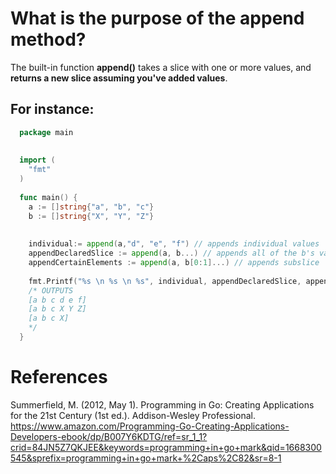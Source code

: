 # What is the purpose of the append method? 

The built-in function **append()** takes a slice with one or more values, and **returns a new slice assuming you've added values**. 

## For instance: 
```go 
  package main
  
  
  import (
    "fmt"
  )
  
  func main() {
    a := []string{"a", "b", "c"}
    b := []string{"X", "Y", "Z"}
  
  
    individual:= append(a,"d", "e", "f") // appends individual values
    appendDeclaredSlice := append(a, b...) // appends all of the b's values
    appendCertainElements := append(a, b[0:1]...) // appends subslice
  
    fmt.Printf("%s \n %s \n %s", individual, appendDeclaredSlice, appendCertainElements)
    /* OUTPUTS 
    [a b c d e f] 
    [a b c X Y Z] 
    [a b c X]
    */ 
  }
``` 

# References 
Summerfield, M. (2012, May 1). Programming in Go: Creating Applications for the 21st Century (1st ed.). Addison-Wesley Professional. https://www.amazon.com/Programming-Go-Creating-Applications-Developers-ebook/dp/B007Y6KDTG/ref=sr_1_1?crid=84JN5Z7QKJEE&keywords=programming+in+go+mark&qid=1668300545&sprefix=programming+in+go+mark+%2Caps%2C82&sr=8-1

